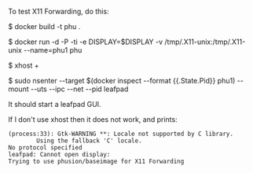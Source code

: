 To test X11 Forwarding, do this:

$ docker build -t phu .

$ docker run -d -P -ti -e DISPLAY=$DISPLAY -v /tmp/.X11-unix:/tmp/.X11-unix --name=phu1 phu

$ xhost +

$ sudo nsenter --target $(docker inspect --format {{.State.Pid}} phu1) --mount --uts --ipc --net --pid leafpad

It should start a leafpad GUI.


If I don't use xhost then it does not work, and prints:

    (process:33): Gtk-WARNING **: Locale not supported by C library.
            Using the fallback 'C' locale.
    No protocol specified
    leafpad: Cannot open display:
    Trying to use phusion/baseimage for X11 Forwarding

